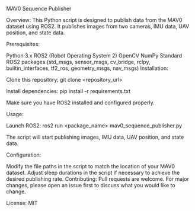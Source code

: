 MAV0 Sequence Publisher

Overview:
This Python script is designed to publish data from the MAV0 dataset using ROS2. It publishes images from two cameras, IMU data, UAV position, and state data.

Prerequisites:

Python 3.x
ROS2 (Robot Operating System 2)
OpenCV
NumPy
Standard ROS2 packages (std_msgs, sensor_msgs, cv_bridge, rclpy, builtin_interfaces, tf2_ros, geometry_msgs, nav_msgs)
Installation:

Clone this repository:
git clone <repository_url>

Install dependencies:
pip install -r requirements.txt

Make sure you have ROS2 installed and configured properly.

Usage:

Launch ROS2:
ros2 run <package_name> mav0_sequence_publisher.py

The script will start publishing images, IMU data, UAV position, and state data.

Configuration:

Modify the file paths in the script to match the location of your MAV0 dataset.
Adjust sleep durations in the script if necessary to achieve the desired publishing rate.
Contributing:
Pull requests are welcome. For major changes, please open an issue first to discuss what you would like to change.

License:
MIT
